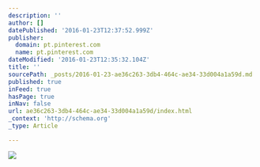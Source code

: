```yaml
---
description: ''
author: []
datePublished: '2016-01-23T12:37:52.999Z'
publisher:
  domain: pt.pinterest.com
  name: pt.pinterest.com
dateModified: '2016-01-23T12:35:32.104Z'
title: ''
sourcePath: _posts/2016-01-23-ae36c263-3db4-464c-ae34-33d004a1a59d.md
published: true
inFeed: true
hasPage: true
inNav: false
url: ae36c263-3db4-464c-ae34-33d004a1a59d/index.html
_context: 'http://schema.org'
_type: Article

---
```

![](https://s-media-cache-ak0.pinimg.com/736x/3b/19/ae/3b19ae1e324eedb52b257e6a19c91ccc.jpg)